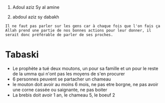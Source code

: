 1. Adoul aziz Sy al amine

1. abdoul aziz sy dabakh  
```
Il ne faut pas parler sur les gens car à chaque fois que l'on fais ça Allah prend une partie de nos bonnes actions pour leur donner, il serait donc préférable de parler de ses proches.
```

Tabaski
=========

* Le prophète a tué deux moutons, un pour sa famille et un pour le reste de la umma qui n'ont pas les moyens de s'en procurer
* 6 personnes peuvent se partacher un chameau
* le mouton doit avoir au moins 6 mois, ne pas etre borgne, ne pas avoir une corne cassée ou saignante, ne pas boiter
* La brebis doit avoir 1 an, le chameau 5, le boeuf 2
